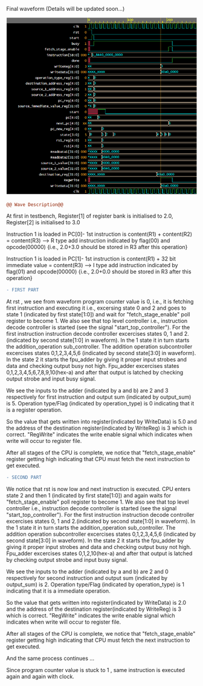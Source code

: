 

Final waveform (Details will be updated soon...)

![Alt text](./Capture.PNG?raw=true "Capture")


```diff
@@ Wave Description@@
```
At first in testbench, Register[1] of register bank is initialised to 2.0, Register[2] is initialised to
3.0

Instruction 1 is loaded in PC[0]- 1st instruction is content(R1) + content(R2) = content(R3) --> R type add instruction indicated by flag(00) and opcode(00000)
{i.e., 2.0+3.0 should be stored in R3 after this operation}

Instruction 1 is loaded in PC[1]- 1st instruction is content(R1) + 32 bit immediate value = content(R3) --> I type add instruction indicated by flag(01) and opcode(00000)
{i.e., 2.0+0.0 should be stored in R3 after this operation}

```diff
- FIRST PART
```
At rst , we see from waveform program counter value is 0, i.e., it is fetching first instruction and executing it i.e., excersing state 0 and 2 and goes to state 1 (indicated by first state[1:0]) and wait for "fetch_stage_enable" poll register to become 1.
We also see that top level controller i.e., instruction decode controller is started (see the signal "start_top_controller").
For the first instruction instruction decode controller excercises states 0, 1 and 2.(indicated by second state[1:0] in waveform). In the 1 state it in turn starts the addition_operation sub_controller.
The addition operation subcontroller excercises states 0,1,2,3,4,5,6 (indicated by second state[3:0] in waveform). In the state 2 it starts the fpu_adder by giving it proper input strobes and data and checking output busy not high.
Fpu_adder excercises states 0,1,2,3,4,5,6,7,8,9,10(hex-a) and after that output is latched by checking output strobe and input busy signal.

We see the inputs to the adder (indicated by a and b) are 2 and 3 respectively for first instruction and output sum (indicated by output_sum) is 5.
Operation type/Flag (indicated by operation_type) is 0 indicating that it is a register operation.

So the value that gets written into register(indicated by WriteData) is 5.0 and the address of the destination register(indicated by WriteReg) is 3 which is correct. "RegWrite" indicates the write enable signal which indicates when write will occur to register file.  

After all stages of the CPU is complete, we notice that "fetch_stage_enable" register getting high indicating that CPU must fetch the next instruction to get executed.

```diff
- SECOND PART
```
We notice that rst is now low and next instruction is executed. CPU enters state 2 and then 1 (indicated by first state[1:0]) and again waits for "fetch_stage_enable" poll register to become 1.
We also see that top level controller i.e., instruction decode controller is started (see the signal "start_top_controller").
For the first instruction instruction decode controller excercises states 0, 1 and 2.(indicated by second state[1:0] in waveform). In the 1 state it in turn starts the addition_operation sub_controller.
The addition operation subcontroller excercises states 0,1,2,3,4,5,6 (indicated by second state[3:0] in waveform). In the state 2 it starts the fpu_adder by giving it proper input strobes and data and checking output busy not high.
Fpu_adder excercises states 0,1,2,10(hex-a) and after that output is latched by checking output strobe and input busy signal.

We see the inputs to the adder (indicated by a and b) are 2 and 0 respectively for second instruction and output sum (indicated by output_sum) is 2.
Operation type/Flag (indicated by operation_type) is 1 indicating that it is a immediate operation.

So the value that gets written into register(indicated by WriteData) is 2.0 and the address of the destination register(indicated by WriteReg) is 3 which is correct. "RegWrite" indicates the write enable signal which indicates when write will occur to register file.  

After all stages of the CPU is complete, we notice that "fetch_stage_enable" register getting high indicating that CPU must fetch the next instruction to get executed.

And the same process continues ...

Since program counter value is stuck to 1 , same instruction is executed again and again with clock. 

